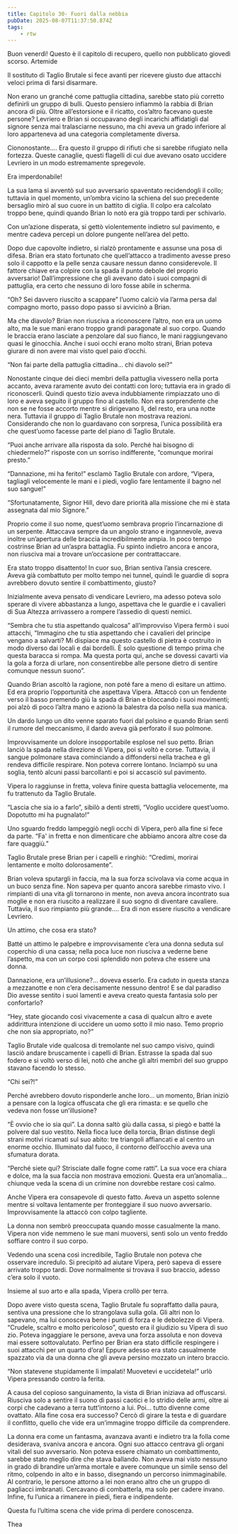 ```yaml
---
title: Capitolo 30- Fuori dalla nebbia
pubDate: 2025-08-07T11:37:50.874Z
tags:
    - rtw
---
```



Buon venerdì! Questo è il capitolo di recupero, quello non pubblicato giovedì scorso. 
Artemide


Il sostituto di Taglio Brutale si fece avanti per ricevere giusto due attacchi veloci prima di farsi disarmare.


Non erano un granché come pattuglia cittadina, sarebbe stato più corretto definirli un gruppo di bulli. Questo pensiero infiammò la rabbia di Brian ancora di più. Oltre all’estorsione e il ricatto, cos’altro facevano queste persone? Levriero e Brian si occupavano degli incarichi affidatigli dal signore senza mai tralasciarne nessuno, ma chi aveva un grado inferiore al loro apparteneva ad una categoria completamente diversa.


Ciononostante…. Era questo il gruppo di rifiuti che si sarebbe rifugiato nella fortezza. Queste canaglie, questi flagelli di cui due avevano osato uccidere Levriero in un modo estremamente spregevole.


Era imperdonabile!


La sua lama si avventò sul suo avversario spaventato recidendogli il collo; tuttavia in quel momento, un’ombra vicino la schiena del suo precedente bersaglio mirò al suo cuore in un battito di ciglia. Il colpo era calcolato troppo bene, quindi quando Brian lo notò era già troppo tardi per schivarlo.


Con un’azione disperata, si gettò violentemente indietro sul pavimento, e mentre cadeva percepì un dolore pungente nell’area del petto.


Dopo due capovolte indietro, si rialzò prontamente e assunse una posa di difesa. Brian era stato fortunato che quell’attacco a tradimento avesse preso solo il cappotto e la pelle senza causare nessun danno considerevole. Il fattore chiave era colpire con la spada il punto debole del proprio avversario! Dall’impressione che gli avevano dato i suoi compagni di pattuglia, era certo che nessuno di loro fosse abile in scherma.


“Oh? Sei davvero riuscito a scappare” l’uomo calciò via l’arma persa dal compagno morto, passo dopo passo si avvicinò a Brian.


Ma che diavolo? Brian non riusciva a riconoscere l’altro, non era un uomo alto, ma le sue mani erano troppo grandi paragonate al suo corpo. Quando le braccia erano lasciate a penzolare dal suo fianco, le mani raggiungevano quasi le ginocchia. Anche i suoi occhi erano molto strani, Brian poteva giurare di non avere mai visto quel paio d’occhi.


“Non fai parte della pattuglia cittadina… chi diavolo sei?”


Nonostante cinque dei dieci membri della pattuglia vivessero nella porta accanto, aveva raramente avuto dei contatti con loro; tuttavia era in grado di riconoscerli. Quindi questo tizio aveva indubbiamente rimpiazzato uno di loro e aveva seguito il gruppo fino al castello. Non era sorprendente che non se ne fosse accorto mentre si dirigevano lì, del resto, era una notte nera. Tuttavia il gruppo di Taglio Brutale non mostrava reazioni. Considerando che non lo guardavano con sorpresa, l’unica possibilità era che quest’uomo facesse parte del piano di Taglio Brutale.


“Puoi anche arrivare alla risposta da solo. Perché hai bisogno di chiedermelo?” risposte con un sorriso indifferente, “comunque morirai presto.”


“Dannazione, mi ha ferito!” esclamò Taglio Brutale con ardore, “Vipera, tagliagli velocemente le mani e i piedi, voglio fare lentamente il bagno nel suo sangue!”


“Sfortunatamente, Signor Hill, devo dare priorità alla missione che mi è stata assegnata dal mio Signore.”


Proprio come il suo nome, quest’uomo sembrava proprio l’incarnazione di un serpente. Attaccava sempre da un angolo strano e ingannevole, aveva inoltre un’apertura delle braccia incredibilmente ampia. In poco tempo costrinse Brian ad un’aspra battaglia. Fu spinto indietro ancora e ancora, non riusciva mai a trovare un’occasione per contrattaccare.


Era stato troppo disattento! In cuor suo, Brian sentiva l’ansia crescere. Aveva già combattuto per molto tempo nei tunnel, quindi le guardie di sopra avrebbero dovuto sentire il combattimento, giusto?


Inizialmente aveva pensato di vendicare Levriero, ma adesso poteva solo sperare di vivere abbastanza a lungo, aspettava che le guardie e i cavalieri di Sua Altezza arrivassero a rompere l’assedio di questi nemici.


“Sembra che tu stia aspettando qualcosa” all’improvviso Vipera fermò i suoi attacchi, “Immagino che tu stia aspettando che i cavalieri del principe vengano a salvarti? Mi dispiace ma questo castello di pietra è costruito in modo diverso dai locali e dai bordelli. È solo questione di tempo prima che questa baracca si rompa. Ma questa porta qui, anche se dovessi cavarti via la gola a forza di urlare, non consentirebbe alle persone dietro di sentire comunque nessun suono”.


Quando Brian ascoltò la ragione, non poté fare a meno di esitare un attimo. Ed era proprio l’opportunità che aspettava Vipera. Attaccò con un fendente verso il basso premendo giù la spada di Brian e bloccando i suoi movimenti; poi alzò di poco l’altra mano e azionò la balestra da polso nella sua manica.


Un dardo lungo un dito venne sparato fuori dal polsino e quando Brian sentì il rumore del meccanismo, il dardo aveva già perforato il suo polmone.


Improvvisamente un dolore insopportabile esplose nel suo petto. Brian lanciò la spada nella direzione di Vipera, poi si voltò e corse. Tuttavia, il sangue polmonare stava cominciando a diffondersi nella trachea e gli rendeva difficile respirare. Non poteva correre lontano. Inciampò su una soglia, tentò alcuni passi barcollanti e poi si accasciò sul pavimento.


Vipera lo raggiunse in fretta, voleva finire questa battaglia velocemente, ma fu trattenuto da Taglio Brutale.


“Lascia che sia io a farlo”, sibilò a denti stretti, “Voglio uccidere quest’uomo. Dopotutto mi ha pugnalato!”


Uno sguardo freddo lampeggiò negli occhi di Vipera, però alla fine si fece da parte. “Fa' in fretta e non dimenticare che abbiamo ancora altre cose da fare quaggiù.”


Taglio Brutale prese Brian per i capelli e ringhiò: “Credimi, morirai lentamente e molto dolorosamente”.


Brian voleva sputargli in faccia, ma la sua forza scivolava via come acqua in un buco senza fine. Non sapeva per quanto ancora sarebbe rimasto vivo. I rimpianti di una vita gli tornarono in mente, non aveva ancora incontrato sua moglie e non era riuscito a realizzare il suo sogno di diventare cavaliere. Tuttavia, il suo rimpianto più grande…. Era di non essere riuscito a vendicare Levriero.


Un attimo, che cosa era stato?


Batté un attimo le palpebre e improvvisamente c’era una donna seduta sul coperchio di una cassa; nella poca luce non riusciva a vederne bene l’aspetto, ma con un corpo così splendido non poteva che essere una donna.


Dannazione, era un’illusione?... doveva esserlo. Era caduto in questa stanza a mezzanotte e non c’era decisamente nessuno dentro! E se dal paradiso Dio avesse sentito i suoi lamenti e aveva creato questa fantasia solo per confortarlo?


“Hey, state giocando così vivacemente a casa di qualcun altro e avete addirittura intenzione di uccidere un uomo sotto il mio naso. Temo proprio che non sia appropriato, no?”


Taglio Brutale vide qualcosa di tremolante nel suo campo visivo, quindi lasciò andare bruscamente i capelli di Brian. Estrasse la spada dal suo fodero e si voltò verso di lei, notò che anche gli altri membri del suo gruppo stavano facendo lo stesso.


“Chi sei?!”


Perché avrebbero dovuto risponderle anche loro… un momento, Brian iniziò a pensare con la logica offuscata che gli era rimasta: e se quello che vedeva non fosse un’illusione?


“È ovvio che io sia qui”. La donna saltò giù dalla cassa, si piegò e batté la polvere dal suo vestito. Nella fioca luce della torcia, Brian distinse degli strani motivi ricamati sul suo abito: tre triangoli affiancati e al centro un enorme occhio. Illuminato dal fuoco, il contorno dell’occhio aveva una sfumatura dorata.


“Perché siete qui? Strisciate dalle fogne come ratti”. La sua voce era chiara e dolce, ma la sua faccia non mostrava emozioni. Questa era un’anomalia… chiunque veda la scena di un crimine non dovrebbe restare così calmo.


Anche Vipera era consapevole di questo fatto. Aveva un aspetto solenne mentre si voltava lentamente per fronteggiare il suo nuovo avversario. Improvvisamente la  attaccò con colpo tagliente.


La donna non sembrò preoccupata quando mosse casualmente la mano. Vipera non vide nemmeno le sue mani muoversi, sentì solo un vento freddo soffiare contro il suo corpo.


Vedendo una scena così incredibile, Taglio Brutale non poteva che osservare incredulo. Si precipitò ad aiutare Vipera, però sapeva di essere arrivato troppo tardi. Dove normalmente si trovava il suo braccio, adesso c’era solo il vuoto.


Insieme al suo arto e alla spada, Vipera crollò per terra.


Dopo avere visto questa scena, Taglio Brutale fu sopraffatto dalla paura, sentiva una pressione che lo strangolava sulla gola. Gli altri non lo sapevano, ma lui conosceva bene i punti di forza e le debolezze di Vipera. “Crudele, scaltro e molto pericoloso”, questo era il giudizio su Vipera di suo zio. Poteva ingaggiare le persone, aveva una forza assoluta e non doveva mai essere sottovalutato. Perfino per Brian era stato difficile respingere i suoi attacchi per un quarto d’ora! Eppure adesso era stato casualmente spazzato via da una donna che gli aveva persino mozzato un intero braccio.


“Non statevene stupidamente lì impalati! Muovetevi e uccidetela!” urlò Vipera pressando contro la ferita.


A causa del copioso sanguinamento, la vista di Brian iniziava ad offuscarsi. Riusciva solo a sentire il suono di passi caotici e lo stridio delle armi, oltre ai corpi che cadevano a terra tutt’intorno a lui. Poi… tutto divenne come ovattato. Alla fine cosa era successo? Cercò di girare la testa e di guardare il conflitto, quello che vide era un’immagine troppo difficile da comprendere.


La donna era come un fantasma, avanzava avanti e indietro tra la folla come desiderava, svaniva ancora e ancora. Ogni suo attacco centrava gli organi vitali del suo avversario. Non poteva essere chiamato un combattimento, sarebbe stato meglio dire che stava ballando. Non aveva mai visto nessuno in grado di brandire un’arma mortale e avere comunque un simile senso del ritmo, colpendo in alto e in basso, disegnando un percorso inimmaginabile. Al contrario, le persone attorno a lei non erano altro che un gruppo di pagliacci imbranati. Cercavano di combatterla, ma solo per cadere invano. Infine, fu l’unica a rimanere in piedi, fiera e indipendente.


Questa fu l’ultima scena che vide prima di perdere conoscenza.




Thea


                                


                                



